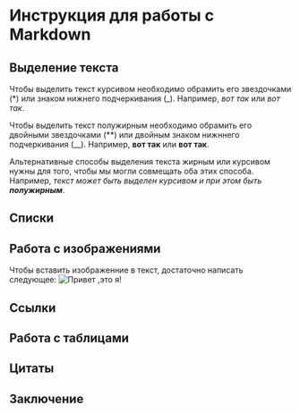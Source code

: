 # Инструкция для работы с Markdown

## Выделение текста

Чтобы выделить текст курсивом необходимо обрамить его звездочками (*) или знаком нижнего подчеркивания (_). Например, *вот так* или _вот так_. 

Чтобы выделить текст полужирным необходимо обрамить его двойными звездочками (**) или двойным знаком нижннего подчеркивания (__). Например, **вот так** или __вот так__.

Альтернативные способы выделения  текста жирным или курсивом нужны для того, чтобы мы могли совмещать оба этих способа. Например, _текст может быть выделен курсивом и при этом быть **полужирным**_.

## Списки

## Работа с изображениями

Чтобы вставить изображенние в текст, достаточно написать следующее:
![Привет ,это я!](images.jpg)

## Ссылки

## Работа с таблицами

## Цитаты

## Заключение
